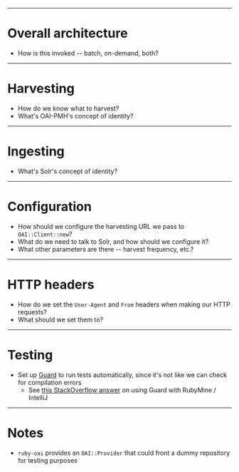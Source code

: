 ------------------------------------------------------------
# Overall architecture

- How is this invoked -- batch, on-demand, both?

------------------------------------------------------------
# Harvesting

- How do we know what to harvest?
- What's OAI-PMH's concept of identity?

------------------------------------------------------------
# Ingesting

- What's Solr's concept of identity?

------------------------------------------------------------
# Configuration

- How should we configure the harvesting URL we pass to `OAI::Client::new`?
- What do we need to talk to Solr, and how should we configure it?
- What other parameters are there -- harvest frequency, etc.?

------------------------------------------------------------
# HTTP headers

- How do we set the `User-Agent` and `From` headers when making our HTTP requests?
- What should we set them to?

------------------------------------------------------------
# Testing

- Set up [Guard](https://github.com/guard/guard) to run tests automatically, since
  it's not like we can check for compilation errors
    - See [this StackOverflow answer](http://stackoverflow.com/questions/11996124/is-it-impossible-to-use-guard-with-rubymine/12000765#12000765)
      on using Guard with RubyMine / IntelliJ

------------------------------------------------------------
# Notes

- `ruby-oai` provides an `OAI::Provider` that could front a dummy repository for testing purposes

